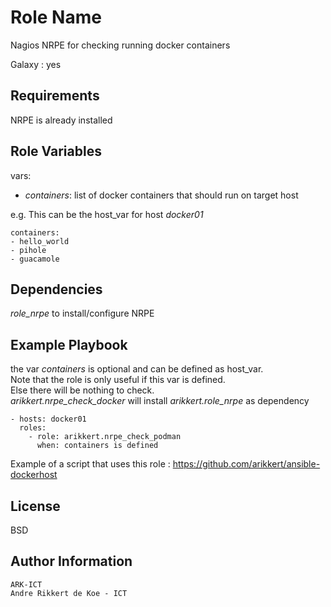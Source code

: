 Role Name
=========

Nagios NRPE for checking running docker containers

Galaxy : yes

Requirements
------------

NRPE is already installed

Role Variables
--------------

vars:

- *containers*: list of docker containers that should run on target host

e.g. This can be the host_var for host *docker01*

    containers:
    - hello_world
    - pihole
    - guacamole

Dependencies
------------

*role_nrpe* to install/configure NRPE

Example Playbook
----------------

the var *containers* is optional and can be defined as host_var.  
Note that the role is only useful if this var is defined.  
Else there will be nothing to check.  
*arikkert.nrpe_check_docker* will install *arikkert.role_nrpe* as dependency

    - hosts: docker01
      roles:
        - role: arikkert.nrpe_check_podman
          when: containers is defined

Example of a script that uses this role : https://github.com/arikkert/ansible-dockerhost

License
-------

BSD

Author Information
------------------

    ARK-ICT
    Andre Rikkert de Koe - ICT
